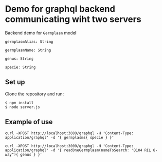 # Demo for graphql backend communicating wiht two servers

Backend demo for ``Germplasm`` model 
```
germplasmAlias: String

germplasmName: String

genus: String

specie: String
```

## Set up
Clone the repository and run:
```
$ npm install
$ node server.js
```

## Example of use

```curl -XPOST http://localhost:3000/graphql -H 'Content-Type: application/graphql' -d '{ germplasms{ specie } }' ```

```curl -XPOST http://localhost:3000/graphql -H 'Content-Type: application/graphql' -d '{ readOneGermplasm(nameToSearch: "B104 RIL 8-way"){ genus } }' ```
